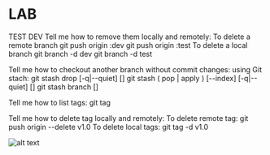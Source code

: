 # LAB

TEST
DEV
Tell me how to remove them locally and remotely:
To delete a remote branch
git push origin :dev
git push origin :test
To delete a local branch
git branch -d dev
git branch -d test

Tell me how to checkout another branch without commit
changes:
using Git stach:
git stash drop [-q|--quiet] [<stash>]
git stash ( pop | apply ) [--index] [-q|--quiet] [<stash>]
git stash branch <branchname> [<stash>]

Tell me how to list tags:
git tag

Tell me how to delete tag locally and remotely:
To delete remote tag:
git push origin --delete v1.0
To delete local tags:
git tag -d v1.0

![alt text](https://www.globalsign.com/application/files/7416/3763/0034/General_Banner_WhatisIOT_4_APAC_2021_11_22.jpg)
